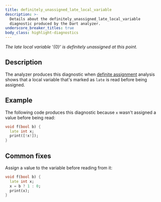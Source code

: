 ```yaml
---
title: definitely_unassigned_late_local_variable
description: >-
  Details about the definitely_unassigned_late_local_variable
  diagnostic produced by the Dart analyzer.
underscore_breaker_titles: true
body_class: highlight-diagnostics
---
```


_The late local variable '{0}' is definitely unassigned at this point._

## Description

The analyzer produces this diagnostic when [definite assignment][] analysis
shows that a local variable that's marked as `late` is read before being
assigned.

## Example

The following code produces this diagnostic because `x` wasn't assigned a
value before being read:

```dart
void f(bool b) {
  late int x;
  print([!x!]);
}
```

## Common fixes

Assign a value to the variable before reading from it:

```dart
void f(bool b) {
  late int x;
  x = b ? 1 : 0;
  print(x);
}
```

[definite assignment]: /resources/glossary#definite-assignment
